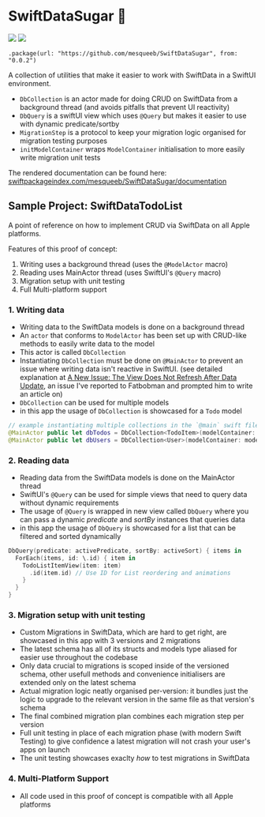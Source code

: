 # SwiftDataSugar 🌯

[![](https://img.shields.io/endpoint?url=https%3A%2F%2Fswiftpackageindex.com%2Fapi%2Fpackages%2Fmesqueeb%2FSwiftDataSugar%2Fbadge%3Ftype%3Dswift-versions)](https://swiftpackageindex.com/mesqueeb/SwiftDataSugar)
[![](https://img.shields.io/endpoint?url=https%3A%2F%2Fswiftpackageindex.com%2Fapi%2Fpackages%2Fmesqueeb%2FSwiftDataSugar%2Fbadge%3Ftype%3Dplatforms)](https://swiftpackageindex.com/mesqueeb/SwiftDataSugar)

```
.package(url: "https://github.com/mesqueeb/SwiftDataSugar", from: "0.0.2")
```

A collection of utilities that make it easier to work with SwiftData in a SwiftUI environment.

- `DbCollection` is an actor made for doing CRUD on SwiftData from a background thread (and avoids pitfalls that prevent UI reactivity)
- `DbQuery` is a swiftUI view which uses `@Query` but makes it easier to use with dynamic predicate/sortby
- `MigrationStep` is a protocol to keep your migration logic organised for migration testing purposes
- `initModelContainer` wraps `ModelContainer` initialisation to more easily write migration unit tests

The rendered documentation can be found here: [swiftpackageindex.com/mesqueeb/SwiftDataSugar/documentation](https://swiftpackageindex.com/mesqueeb/SwiftDataSugar/documentation)

## Sample Project: SwiftDataTodoList

A point of reference on how to implement CRUD via SwiftData on all Apple platforms.

Features of this proof of concept:

1. Writing uses a background thread (uses the `@ModelActor` macro)
2. Reading uses MainActor thread (uses SwiftUI's `@Query` macro)
3. Migration setup with unit testing
4. Full Multi-platform support

### 1. Writing data

- Writing data to the SwiftData models is done on a background thread
- An `actor` that conforms to `ModelActor` has been set up with CRUD-like methods to easily write data to the model
- This actor is called `DbCollection`
- Instantiating `DbCollection` must be done on `@MainActor` to prevent an issue where writing data isn't reactive in SwiftUI. (see detailed explanation at [A New Issue: The View Does Not Refresh After Data Update](https://fatbobman.com/en/posts/practical-swiftdata-building-swiftui-applications-with-modern-approaches/#a-new-issue-the-view-does-not-refresh-after-data-update), an issue I've reported to Fatbobman and prompted him to write an article on)
- `DbCollection` can be used for multiple models
- in this app the usage of `DbCollection` is showcased for a `Todo` model

```swift
// example instantiating multiple collections in the `@main` swift file
@MainActor public let dbTodos = DbCollection<TodoItem>(modelContainer: modelContainer)
@MainActor public let dbUsers = DbCollection<User>(modelContainer: modelContainer)
```

### 2. Reading data

- Reading data from the SwiftData models is done on the MainActor thread
- SwiftUI's `@Query` can be used for simple views that need to query data without dynamic requirements
- The usage of `@Query` is wrapped in new view called `DbQuery` where you can pass a dynamic _predicate_ and _sortBy_ instances that queries data
- in this app the usage of `DbQuery` is showcased for a list that can be filtered and sorted dynamically

```swift
DbQuery(predicate: activePredicate, sortBy: activeSort) { items in
  ForEach(items, id: \.id) { item in
    TodoListItemView(item: item)
      .id(item.id) // Use ID for List reordering and animations
    }
  }
}
```

### 3. Migration setup with unit testing

- Custom Migrations in SwiftData, which are hard to get right, are showcased in this app with 3 versions and 2 migrations
- The latest schema has all of its structs and models type aliased for easier use throughout the codebase
- Only data crucial to migrations is scoped inside of the versioned schema, other usefull methods and convenience initialisers are extended only on the latest schema
- Actual migration logic neatly organised per-version: it bundles just the logic to upgrade to the relevant version in the same file as that version's schema
- The final combined migration plan combines each migration step per version
- Full unit testing in place of each migration phase (with modern Swift Testing) to give confidence a latest migration will not crash your user's apps on launch
- The unit testing showcases exaclty _how_ to test migrations in SwiftData

### 4. Multi-Platform Support

- All code used in this proof of concept is compatible with all Apple platforms
